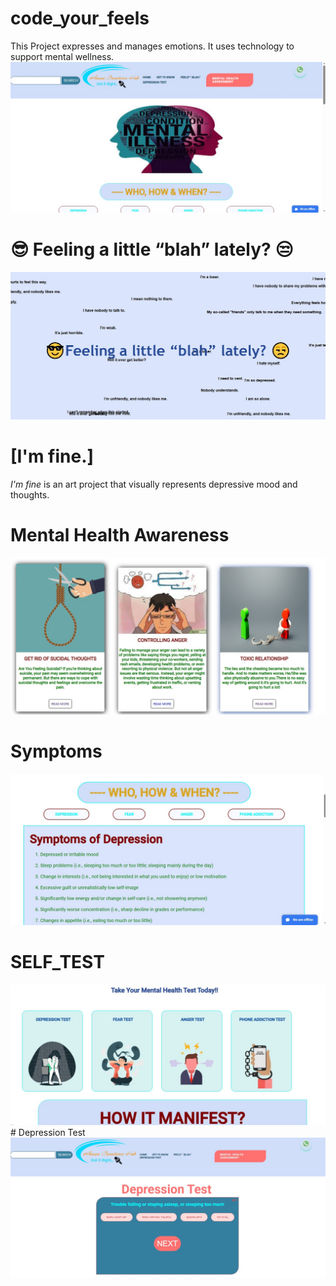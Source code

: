 # code_your_feels
This Project expresses and manages emotions. It uses technology to support mental wellness. 
<img src="images/a.jpeg">

# &#128526; Feeling a little “blah” lately? &#128530;
<img src="images/aaaaaa.jpeg">

# [I'm fine.]

_I'm fine_ is an art project that visually represents depressive mood and thoughts.
# Mental Health Awareness
<img src="images/aaaa.jpeg">

# Symptoms
<img src="images/aa.jpeg">

# SELF_TEST
<img src="images/aaa.jpeg">
# Depression Test
<img src="images/aaaaa.jpeg">